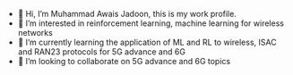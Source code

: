 - 👋 Hi, I’m Muhammad Awais Jadoon, this is my work profile.
- 👀 I’m interested in reinforcement learning, machine learning for wireless networks
- 🌱 I’m currently learning the application of ML and RL to wireless, ISAC and RAN23 protocols for 5G advance and 6G
- 💞️ I’m looking to collaborate on 5G advance and 6G topics

<!---
majadoon-ide/majadoon-ide is a ✨ special ✨ repository because its `README.md` (this file) appears on your GitHub profile.
You can click the Preview link to take a look at your changes.
--->
